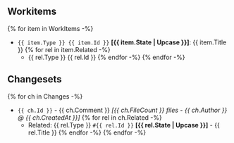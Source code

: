 ﻿Workitems
---------

{% for item in WorkItems -%}
* `{{ item.Type }} {{ item.Id }}` **[{{ item.State | Upcase }}]**: {{ item.Title }}
{% for rel in item.Related -%}
    * {{ rel.Type }} {{ rel.Id }}
{% endfor -%}
{% endfor -%}


Changesets
----------

{% for ch in Changes -%}
* `{{ ch.Id }}` - {{ ch.Comment }} *[{{ ch.FileCount }} files -  {{ ch.Author }} @ {{ ch.CreatedAt }}]*
{% for rel in ch.Related -%}
    * Related: {{ rel.Type }} `#{{ rel.Id }}` **[{{ rel.State | Upcase }}]** - {{ rel.Title }}
{% endfor -%}
{% endfor -%}


